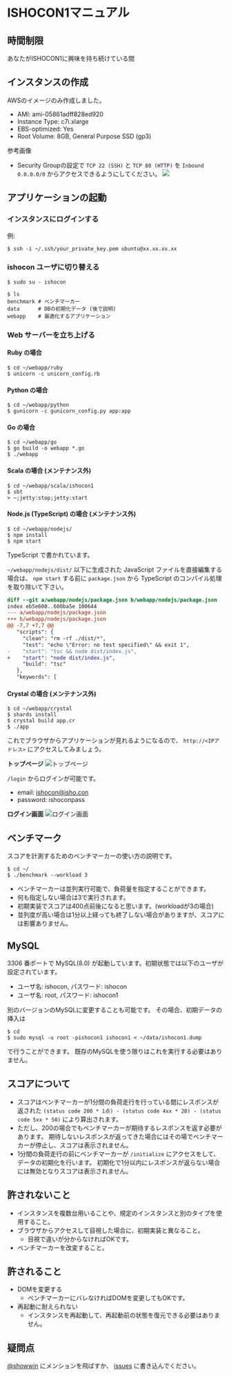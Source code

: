 # ISHOCON1マニュアル
## 時間制限
あなたがISHOCON1に興味を持ち続けている間

## インスタンスの作成
AWSのイメージのみ作成しました。
* AMI: ami-05861adff828ed920
* Instance Type: c7i.xlarge
* EBS-optimized: Yes
* Root Volume: 8GB, General Purpose SSD (gp3)

参考画像
* Security Groupの設定で `TCP 22 (SSH)` と `TCP 80 (HTTP)` を `Inbound 0.0.0.0/0` からアクセスできるようにしてください。
![](https://raw.githubusercontent.com/showwin/ISHOCON1/master/doc/images/instance3.png)

## アプリケーションの起動
### インスタンスにログインする
例:
```
$ ssh -i ~/.ssh/your_private_key.pem ubuntu@xx.xx.xx.xx
```

### ishocon ユーザに切り替える
```
$ sudo su - ishocon
```

```
$ ls
benchmark # ベンチマーカー
data      # DBの初期化データ (後で説明)
webapp    # 最適化するアプリケーション
```

### Web サーバーを立ち上げる
#### Ruby の場合
```
$ cd ~/webapp/ruby
$ unicorn -c unicorn_config.rb
```

#### Python の場合
```
$ cd ~/webapp/python
$ gunicorn -c gunicorn_config.py app:app
```

#### Go の場合
```
$ cd ~/webapp/go
$ go build -o webapp *.go
$ ./webapp
```

#### Scala の場合 (メンテナンス外)
```
$ cd ~/webapp/scala/ishocon1
$ sbt
> ~;jetty:stop;jetty:start
```

#### Node.js (TypeScript) の場合 (メンテナンス外)
```
$ cd ~/webapp/nodejs/
$ npm install
$ npm start
```

TypeScript で書かれています。

`~/webapp/nodejs/dist/` 以下に生成された JavaScript ファイルを直接編集する場合は、 `npm start` する前に `package.json` から TypeScript のコンパイル処理を取り除いて下さい。

```diff
diff --git a/webapp/nodejs/package.json b/webapp/nodejs/package.json
index eb5e600..600ba5e 100644
--- a/webapp/nodejs/package.json
+++ b/webapp/nodejs/package.json
@@ -7,7 +7,7 @@
   "scripts": {
     "clean": "rm -rf ./dist/*",
     "test": "echo \"Error: no test specified\" && exit 1",
-    "start": "tsc && node dist/index.js",
+    "start": "node dist/index.js",
     "build": "tsc"
   },
   "keywords": [
```


#### Crystal の場合 (メンテナンス外)
```
$ cd ~/webapp/crystal
$ shards install
$ crystal build app.cr
$ ./app
```

これでブラウザからアプリケーションが見れるようになるので、 `http://<IPアドレス>` にアクセスしてみましょう。

**トップページ**
![トップページ](https://raw.githubusercontent.com/showwin/ISHOCON1/master/doc/images/top.png)

`/login` からログインが可能です。
* email: ishocon@isho.con
* password: ishoconpass

**ログイン画面**
![ログイン画面](https://raw.githubusercontent.com/showwin/ISHOCON1/master/doc/images/login.png)


## ベンチマーク
スコアを計測するためのベンチマーカーの使い方の説明です。
```
$ cd ~/
$ ./benchmark --workload 3
```
* ベンチマーカーは並列実行可能で、負荷量を指定することができます。
* 何も指定しない場合は3で実行されます。
* 初期実装でスコアは400点前後になると思います。(workloadが3の場合)
* 並列度が高い場合は1分以上経っても終了しない場合がありますが、スコアには影響ありません。

## MySQL
3306 番ポートで MySQL(8.0) が起動しています。初期状態では以下のユーザが設定されています。
* ユーザ名: ishocon, パスワード: ishocon
* ユーザ名: root, パスワード: ishocon1

別のバージョンのMySQLに変更することも可能です。
その場合、初期データの挿入は
```
$ cd
$ sudo mysql -u root -pishocon1 ishocon1 < ~/data/ishocon1.dump
```
で行うことができます。
既存のMySQLを使う限りはこれを実行する必要はありません。

## スコアについて
* スコアはベンチマーカーが1分間の負荷走行を行っている間にレスポンスが返された
`(status code 200 * 1点) - (status code 4xx * 20) - (status code 5xx * 50)`
により算出されます。
* ただし、200の場合でもベンチマーカーが期待するレスポンスを返す必要があります。
期待しないレスポンスが返ってきた場合にはその場でベンチマーカーが停止し、スコアは表示されません。
* 1分間の負荷走行の前にベンチマーカーが `/initialize` にアクセスをして、データの初期化を行います。
初期化で1分以内にレスポンスが返らない場合には無効となりスコアは表示されません。

## 許されないこと
* インスタンスを複数台用いることや、規定のインスタンスと別のタイプを使用すること。
* ブラウザからアクセスして目視した場合に、初期実装と異なること。
  * 目視で違いが分からなければOKです。
* ベンチマーカーを改変すること。

## 許されること
* DOMを変更する
  * ベンチマーカーにバレなければDOMを変更してもOKです。
* 再起動に耐えられない
  * インスタンスを再起動して、再起動前の状態を復元できる必要はありません。

## 疑問点
[@showwin](https://twitter.com/showwin) にメンションを飛ばすか、 [issues](https://github.com/showwin/ISHOCON1/issues) に書き込んでください。
